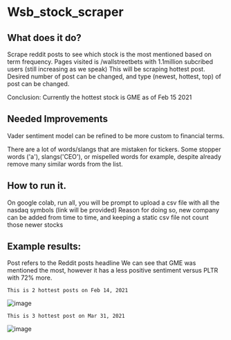 # Wsb_stock_scraper

## What does it do?
Scrape reddit posts to see which stock is the most mentioned based on term frequency. Pages visited is /wallstreetbets with 1.1million subcribed users (still increasing as we speak) This will be scraping hottest post. Desired number of post can be changed, and type (newest, hottest, top) of post can be changed.

Conclusion: Currently the hottest stock is GME as of Feb 15 2021

## Needed Improvements 
Vader sentiment model can be refined to be more custom to financial terms.

There are a lot of words/slangs that are mistaken for tickers. Some stopper words ('a'), slangs('CEO'), or mispelled words for example, despite already remove many similar words from the list.

## How to run it.
On google colab, run all, you will be prompt to upload a csv file with all the nasdaq symbols (link will be provided)
Reason for doing so, new company can be added from time to time, and keeping a static csv file not count those newer stocks

## Example results:
Post refers to the Reddit posts headline
We can see that GME was mentioned the most, however it has a less positive sentiment versus PLTR with 72% more.

```This is 2 hottest posts on Feb 14, 2021```

![image](https://user-images.githubusercontent.com/25267825/113228887-dea98000-9263-11eb-85d1-f01e465c577f.png)

```This is 3 hottest post on Mar 31, 2021```

![image](https://user-images.githubusercontent.com/25267825/113230403-ee769380-9266-11eb-98e8-47f791361704.png)



